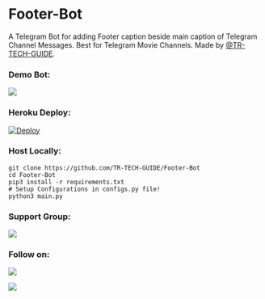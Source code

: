 # Footer-Bot
A Telegram Bot for adding Footer caption beside main caption of Telegram Channel Messages. Best for Telegram Movie Channels. Made by [@TR-TECH-GUIDE](https://github.com/TR-TECH-GUIDE/Footer-Bot).


### Demo Bot:
<a href="https://t.me/FooterslBot"><img src="https://img.shields.io/badge/Telegram-Footer%20Bot-blue.svg?logo=telegram"></a>


### Heroku Deploy:
[![Deploy](https://www.herokucdn.com/deploy/button.svg)](https://heroku.com/deploy?template=https://github.com/TR-TECH-GUIDE/Footer-Bot)

### Host Locally:
```shell
git clone https://github.com/TR-TECH-GUIDE/Footer-Bot
cd Footer-Bot
pip3 install -r requirements.txt
# Setup Configurations in configs.py file!
python3 main.py
```

### Support Group:
<a href="https://t.me/trtechguide"><img src="https://img.shields.io/badge/Telegram-Join%20Telegram%20Group-blue.svg?logo=telegram"></a>

### Follow on:
<p align="left">
<a href="https://github.com/TR-TECH-GUIDE"><img src="https://img.shields.io/badge/GitHub-Follow%20on%20GitHub-inactive.svg?logo=github"></a>
</p>
<p align="left">
<a href="https://twitter.com/TRenuja"><img src="https://img.shields.io/badge/Twitter-Follow%20on%20Twitter-informational.svg?logo=twitter"></a>
</p>
